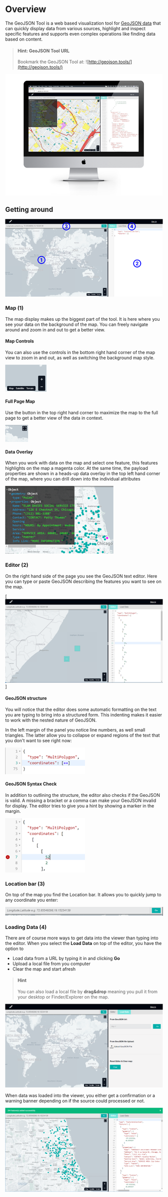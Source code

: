 # Overview

The GeoJSON Tool is a web based visualization tool for [GeoJSON data](../topics/geojsonbasics.md)
that can quickly display data from various sources, highlight and inspect specific features and supports even complex operations like finding data based on content.

> #### Hint: GeoJSON Tool URL
>
> Bookmark the GeoJSON Tool at:
> ![http://geojson.tools/](http://geojson.tools/)

![Data Hub GeoJSON Tool](images/viewer.png)

## Getting around

![Tool Overview](images/viewer-parts.png)

### Map (1)

The map display makes up the biggest part of the tool. It is here where you see your data on the
background of the map.
You can freely navigate around and zoom in and out to get a better view.

#### Map Controls

You can also use the controls in the bottom right hand corner of the map view to zoom in and out, as
well as switching the background map style.

![Tool Overview](images/viewer-map-controls.png)

#### Full Page Map

Use the button in the top right hand corner to maximize the map to the full page to get a better view
of the data in context.

![Tool Overview](images/viewer-map-full.png)

#### Data Overlay

When you work with data on the map and select one feature, this features highlights on the map a
magenta color. At the same time, the payload properties are shown in a heads-up data overlay in
the top left hand corner of the map, where you can drill down into the individual attributes

![Tool Overview](images/viewer-map-hud.png)

### Editor (2)

On the right hand side of the page you see the GeoJSON text editor. Here you can type or paste
GeoJSON describing the features you want to see on the map.

[![Tool Overview](images/viewer-editor.png)]

#### GeoJSON structure

 You will notice that the editor does some automatic formatting on the text you
 are typing to bring into a structured form. This indenting makes it easier to work
 with the nested nature of GeoJSON.

 In the left margin of the panel you notice line numbers, as well small triangles.
 The latter allow you to collapse or expand regions of the text that you don't want
 to see right now:

 [![Tool Overview](../images/viewer-editor-collapse.png)](../images/viewer-editor-collapse.png)

#### GeoJSON Syntax Check

In addition to outlining the structure, the editor also checks if the GeoJSON is valid.
 A missing a bracket or a comma can make your GeoJSON invalid for display. The editor tries
 to give you a hint by showing a marker in the margin.

![Tool Overview](images/viewer-editor-syntax.png)

### Location bar (3)

On top of the map you find the Location bar. It allows you to quickly jump to any coordinate you enter:

![Tool Overview](images/viewer-bar.png)

### Loading Data (4)

There are of course more ways to get data into the viewer than typing into the editor. When you select the
**Load Data** on top of the editor, you have the option to

* Load data from a URL by typing it in and clicking **Go**
* Upload a local file from you computer
* Clear the map and start afresh

> #### Hint
>
> You can also load a local file by **drag&drop** meaning you pull it from your desktop or
> Finder/Explorer on the map.

![Tool Overview](images/viewer-load.png)

When data was loaded into the viewer, you either get a confirmation or a warning banner depending on if the
source could processed or not.

![Tool Overview](images/viewer-load-banner.png)

